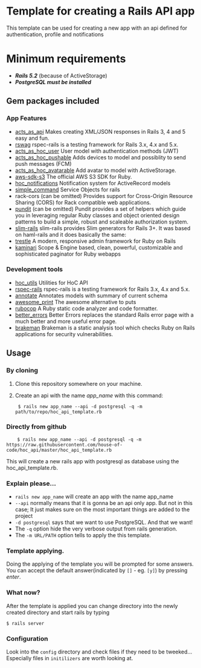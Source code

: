 # Template for creating a Rails API app

This template can be used for creating a new app with an api defined for authentication, profile and notifications

# Minimum requirements
* ***Rails 5.2*** (because of ActiveStorage)
* ***PostgreSQL must be installed***

## Gem packages included

### App Features
* [acts_as_api]
  Makes creating XML/JSON responses in Rails 3, 4 and 5 easy and fun.
* [rswag]
  rspec-rails is a testing framework for Rails 3.x, 4.x and 5.x.
* [acts_as_hoc_user]
  User model with authentication methods (JWT)
* [acts_as_hoc_pushable]
  Adds devices to model and possiblity to send push messages (FCM)
* [acts_as_hoc_avatarable]
  Add avatar to model with ActiveStorage.
* [aws-sdk-s3]
  The official AWS S3 SDK for Ruby.
* [hoc_notifications]
  Notification system for ActiveRecord models
* [simple_command]
  Service Objects for rails
* rack-cors (can be omitted)
  Provides support for Cross-Origin Resource Sharing (CORS) for Rack compatible web applications.
* [pundit] (can be omitted)
  Pundit provides a set of helpers which guide you in leveraging regular Ruby classes and object oriented design patterns to build a simple, robust and scaleable authorization system.
* [slim-rails]
  slim-rails provides Slim generators for Rails 3+. It was based on haml-rails and it does basically the same:
* [trestle]
  A modern, responsive admin framework for Ruby on Rails
* [kaminari]
   Scope & Engine based, clean, powerful, customizable and sophisticated paginator for Ruby webapps
### Development tools
* [hoc_utils] Utilities for HoC API
* [rspec-rails]
  rspec-rails is a testing framework for Rails 3.x, 4.x and 5.x.
* [annotate]
  Annotates models with summary of current schema
* [awesome_print]
  The awesome alternative to puts
* [rubocop]
   A Ruby static code analyzer and code formatter.
* [better_errors]
  Better Errors replaces the standard Rails error page with a much better and more useful error page.
* [brakeman]
  Brakeman is a static analysis tool which checks Ruby on Rails applications for security vulnerabilities.

## Usage

### By cloning
1. Clone this repository somewhere on your machine.
2. Create an api with the name _app_name_ with this command:



        $ rails new app_name --api -d postgresql -q -m path/to/repo/hoc_api_template.rb    

### Directly from github

        $ rails new app_name --api -d postgresql -q -m https://raw.githubusercontent.com/house-of-code/hoc_api/master/hoc_api_template.rb  

This will create a new rails app with postgresql as database using the hoc_api_template.rb.

### Explain please...
* `rails new app_name` will create an app with the name app_name
* `--api` normally means that it is gonna be an api only app. But not in this case; It just makes sure on the most important things are added to the project
* `-d postgresql` says that we want to use PostgreSQL. And that we want!
* The `-q` option hide the very verbose output from rails generation.
* The `-m URL/PATH` option tells to apply the this template.

### Template applying.

Doing the applying of the template you will be prompted for some answers. You can accept the default answer(indicated by `[]` - eg. `[y]`) by pressing *enter*.

### What now?
After the template is applied you can change directory into the newly created directory and start rails by typing

    $ rails server

### Configuration
Look into the `config` directory and check files if they need to be tweeked... Especially files in `initilizers` are worth looking at.

[rails-cors]:https://github.com/cyu/rack-cors
[rbenv]:https://github.com/sstephenson/rbenv
[Homebrew]:http://brew.sh
[hoc_api]:http:https://bitbucket.org/houseofcode/rails-template/src/master/
[acts_as_api]:http://www.christianbaeuerlein.com/acts_as_api/
[rspec-rails]:https://github.com/rspec/rspec-rails
[rswag]:https://github.com/domaindrivendev/rswag
[acts_as_hoc_user]:https://github.com/house-of-code/acts_as_hoc_user
[acts_as_hoc_pushable]:https://github.com/house-of-code/acts_as_hoc_pushable
[hoc_notifications]:https://github.com/house-of-code/hoc_notifications
[simple_command]:https://github.com/nebulab/simple_command
[pundit]:https://github.com/varvet/pundit
[annotate]:https://github.com/ctran/annotate_models
[awesome_print]:https://github.com/awesome-print/awesome_print
[rubocop]:https://github.com/rubocop-hq/rubocop
[better_errors]:https://github.com/BetterErrors/better_errors
[brakeman]:https://github.com/presidentbeef/brakeman
[trestle]:https://github.com/TrestleAdmin/trestle
[mini_magick]:https://github.com/minimagick/minimagick
[aws-sdk-s3]:https://github.com/aws/aws-sdk-ruby
[acts_as_hoc_avatarable]:https://github.com/house-of-code/acts_as_hoc_avatarable
[slim-rails]:https://github.com/slim-template/slim-rails
[hoc_utils]:https://github.com/house-of-code/hoc_utils
[kaminari]:https://github.com/kaminari/kaminari
